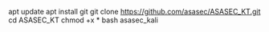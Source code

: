 apt update 
apt install git
git clone https://github.com/asasec/ASASEC_KT.git
cd ASASEC_KT
chmod +x *
bash asasec_kali
